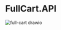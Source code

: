 # FullCart.API
![full-cart drawio](https://github.com/AmrElshaer/FullCart/assets/50411156/c63be81a-d698-4c75-8272-4815645c355f)
